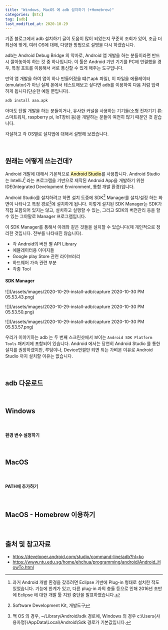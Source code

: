 ```yaml
---
title: "Windows, MacOS 에 adb 설치하기 (+Homebrew)"
categories: [Etc]
tag: [adb]
last_modified_at: 2020-10-29
---
```

기존 블로그에서 adb 설치하기 글이 도움이 많이 되었는지 꾸준히 조회가 있어, 조금 더 최신에 맞게, 여러 OS에 대해, 다양한 방법으로 설명을 다시 하겠습니다. 

adb는 Android Debug Bridge 의 약자로, Android 앱 개발을 하는 분들이라면 반드시 깔아놓아야 하는 것 중 하나입니다. 이 툴은 Android 기반 기기를 PC에 연결했을 경우, 특정 포트를 이용해서 서로 통신할 수 있게 해주는 도구입니다. 

만약 앱 개발을 하여 앱이 하나 만들어졌을 떄(*.apk 파일), 이 파일을 에뮬레이터(emulator)가 아닌 실제 폰에서 테스트해보고 싶다면 adb를 이용하여 다음 처럼 입력하게 됩니다(단순한 예일 뿐입니다).

```sh
adb install aaa.apk
```

아마도 단말 개발을 하는 분들이거나, 유사한 커널을 사용하는 기기들(소형 전자기기 류: 스마트워치, raspberry pi, IoT장비 등)을 개발하는 분들이 여전히 많기 때문인 것 같습니다. 

각설하고 각 OS별로 설치법에 대해서 설명해 보겠습니다. 

<br/>

## 원래는 어떻게 쓰는건데?

Android 개발에 대해서 기본적으로 <mark style='background-color: #fff5b1'>Android Studio</mark>를 사용합니다. Android Studio는 IntelliJ[^1] 라는 프로그램을 기반으로 제작된 Android App을 개발하기 위한 IDE(Integrated Development Environment, 통합 개발 환경)입니다.

Android Studio를 설치하려고 하면 설치 도중에 SDK[^2] Manager를 설치/설정 하는 화면이 나타나고 특정 경로[^3]에 설치하게 됩니다. 이렇게 설치된 SDK Manager는 SDK가 직접 포함되어 있지는 않고, 설치하고 실행할 수 있는, 그리고 SDK의 버전관리 등을 할 수 있는 그야말로 Manager 프로그램입니다. 

이 SDK Manager를 통해서 아래와 같은 것들을 설치할 수 있습니다(제 개인적으로 정리한 것입니다. 전부를 나타내진 않습니다).

- 각 Android의 버전 별 API Library
- 에뮬레이터용 이미지들
- Google play Store 관련 라이브러리
- 하드웨어 가속 관련 부분
- 각종 Tool

#### SDK Manager

![](/assets/images/2020-10-29-install-adb/capture 2020-10-30 PM 05.53.43.png)

![](/assets/images/2020-10-29-install-adb/capture 2020-10-30 PM 05.53.50.png)

![](/assets/images/2020-10-29-install-adb/capture 2020-10-30 PM 05.53.57.png)

우리가 이야기하는 adb 는 두 번째 스크린샷에서 보이는 `Android SDK Platform Tools` 패키지에 포함되어 있습니다. Android 에서는 당연히 Android Studio 를 통한 설치를 권장하겠지만, 루팅이나, Device연결만 되면 되는 가벼운 이유로 Android Studio 까지 설치할 이유는 없습니다. 

<br/>

## adb 다운로드

<br/>

## Windows

<br/>

#### 환경 변수 설정하기

<br/>

## MacOS

<br/>

#### PATH에 추가하기

<br/>

## MacOS - Homebrew 이용하기

<br/>

## 출처 및 참고자료

- <https://developer.android.com/studio/command-line/adb?hl=ko>
- <https://www.ntu.edu.sg/home/ehchua/programming/android/Android_HowTo.html>

[^1]: 과거 Android 개발 환경을 갖추려면 Eclipse 기반에 Plug-in 형태로 설치한 적도 있었습니다. 기능에 한계가 있고, 다른 plug-in 과의 충돌 등으로 인해 2016년 초반에 Eclipse 에 대한 개발 툴 지원 중단을 발표하였습니다. 

[^2]: Software Development Kit, 개발도구

[^3]: 맥 OS 의 경우, ~/Library/Android/sdk 경로에, Windows 의 경우 c:\Users\{사용자명}\AppData\Local\Android\Sdk 경로가 기본값입니다.